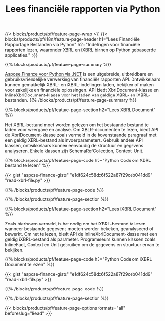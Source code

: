 ﻿---
title: Lees financiële rapporten via Python
url: /nl/python-net/read/
description:  Python code om financiële rapporten in XBRL en iXBRL bestanden te lezen via de Python bibliotheek.
---
{{< blocks/products/pf/feature-page-wrap >}}
{{< blocks/products/pf/i18n/feature-page-header h1="Lees Financiële Rapportage Bestanden via Python" h2="Indelingen voor financiële rapporten lezen, waaronder XBRL en iXBRL binnen op Python gebaseerde applicaties." >}}

{{% blocks/products/pf/feature-page-summary %}}

[Aspose.Finance voor Python via .NET](https://products.aspose.com/finance/python-net/) is een uitgebreide, uitbreidbare en gebruiksvriendelijke verwerking van financiële rapporten API. Ontwikkelaars kunnen gemakkelijk XBRL- en iXBRL-indelingen laden, bekijken of maken voor zakelijke en financiële oplossingen. API biedt XbrlDocument-klasse en InlineXbrlDocument-klasse voor het laden van geldige XBRL- en iXBRL-bestanden.
{{% /blocks/products/pf/feature-page-summary %}}

{{% blocks/products/pf/feature-page-section h2="Lees XBRL Document" %}}

Het XBRL-bestand moet worden gelezen om het bestaande bestand te laden voor weergave en analyse. Om XBLR-documenten te lezen, biedt API de XbrlDocument-klasse zoals vermeld in de bovenstaande paragraaf met een geldig XBRL-bestand als invoerparameters. Gebruik andere API klassen, ontwikkelaars kunnen eenvoudig de structuur en gegevens analyseren. Enkele klassen zijn SchemaRefCollection, Context, Unit.

{{% blocks/products/pf/feature-page-code h3="Python Code om XBRL bestand te lezen" %}}

{{< gist "aspose-finance-gists" "e1df624c58dc6f522a87f29ceb041dd9" "read-xbrl-file.py" >}} 

{{% /blocks/products/pf/feature-page-code %}}

{{% /blocks/products/pf/feature-page-section %}}

{{% blocks/products/pf/feature-page-section h2="Lees iXBRL Document" %}}

Zoals hierboven vermeld, is het nodig om het iXBRL-bestand te lezen wanneer bestaande gegevens moeten worden bekeken, geanalyseerd of bewerkt. Om het te lezen, biedt API de InlineXbrlDocument-klasse met een geldig iXBRL-bestand als parameter. Programmeurs kunnen klassen zoals InlineFact, Context en Unit gebruiken om de gegevens en structuur ervan te bekijken. 

{{% blocks/products/pf/feature-page-code h3="Python Code om iXBRL Document te lezen" %}}

{{< gist "aspose-finance-gists" "e1df624c58dc6f522a87f29ceb041dd9" "read-ixbrl-file.py" >}}

{{% /blocks/products/pf/feature-page-code %}}

{{% /blocks/products/pf/feature-page-section %}}

{{< blocks/products/pf/feature-page-options formats="all" beforeslug="Read" >}}